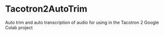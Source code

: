 # Tacotron2AutoTrim
Auto trim and auto transcription of audio for using in the Tacotron 2 Google Colab project
